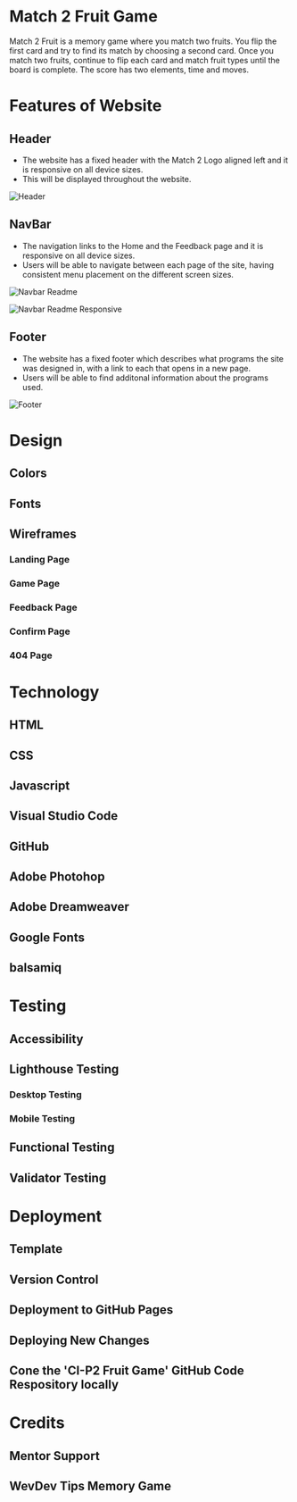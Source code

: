 # Match 2 Fruit Game

Match 2 Fruit is a memory game where you match two fruits. You flip the first card and try to find its match by choosing a second card. Once you match two fruits, continue to flip each card and match fruit types until the board is complete. The score has two elements, time and moves.

# Features of Website

## Header

* The website has a fixed header with the Match 2 Logo aligned left and it is responsive on all device sizes.
* This will be displayed throughout the website.

![Header](/header.jpg)

## NavBar

* The navigation links to the Home and the Feedback page and it is responsive on all device sizes.
* Users will be able to navigate between each page of the site, having consistent menu placement on the different screen sizes.

![Navbar Readme](navbar_readme.jpg)

![Navbar Readme Responsive](navbar_readmesmall.jpg)

## Footer

* The website has a fixed footer which describes what programs the site was designed in, with a link to each that opens in a new page.
* Users will be able to find additonal information about the programs used.

![Footer](footer.jpg)

# Design

## Colors

## Fonts

## Wireframes

### Landing Page

### Game Page

### Feedback Page

### Confirm Page

### 404 Page

# Technology

## HTML

## CSS

## Javascript

## Visual Studio Code

## GitHub

## Adobe Photohop

## Adobe Dreamweaver

## Google Fonts

## balsamiq

# Testing

## Accessibility

## Lighthouse Testing

### Desktop Testing

### Mobile Testing

## Functional Testing

## Validator Testing

# Deployment

## Template

## Version Control

## Deployment to GitHub Pages

## Deploying New Changes

## Cone the 'CI-P2 Fruit Game' GitHub Code Respository locally

# Credits

## Mentor Support

## WevDev Tips Memory Game

##
